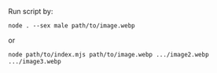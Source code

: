 Run script by:

```shell
node . --sex male path/to/image.webp
```

or

```shell
node path/to/index.mjs path/to/image.webp .../image2.webp .../image3.webp
```
